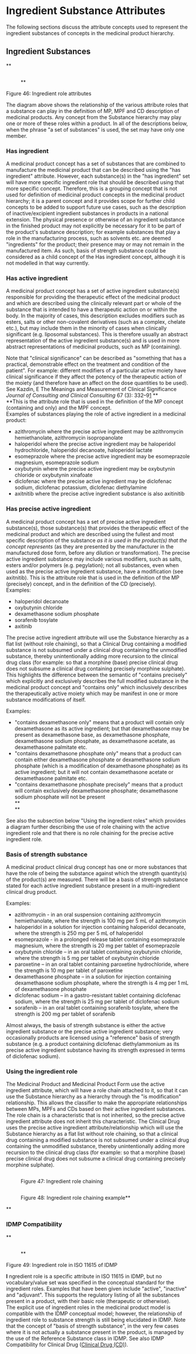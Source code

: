 # Ingredient Substance Attributes

The following sections discuss the attribute concepts used to represent the ingredient substances of concepts in the medicinal product hierarchy.

## **Ingredient Substances**

**

<figure><img src="images/304775797.png" alt="" title=""><figcaption><p>**</p></figcaption></figure>

  

Figure 46: Ingredient role attributes

The diagram above shows the relationship of the various attribute roles that a substance can play in the definition of MP, MPF and CD description of medicinal products. Any concept from the Substance hierarchy may play one or more of these roles within a product. In all of the descriptions below, when the phrase "a set of substances" is used, the set may have only one member.

### **Has ingredient**

A medicinal product concept has a set of substances that are combined to manufacture the medicinal product that can be described using the "has ingredient" attribute. However, each substance(s) in the "has ingredient" set will have more specific ingredient role that should be described using that more specific concept. Therefore, this is a grouping concept that is not used for definition of medicinal product concepts in the medicinal product hierarchy; it is a parent concept and it provides scope for further child concepts to be added to support future use cases, such as the description of inactive/excipient ingredient substances in products in a national extension. The physical presence or otherwise of an ingredient substance in the finished product may not explicitly be necessary for it to be part of the product's substance description; for example substances that play a role in the manufacturing process, such as solvents etc. are deemed "ingredients" for the product; their presence may or may not remain in the manufactured item. As such, basis of strength substance could be considered as a child concept of the Has ingredient concept, although it is not modelled in that way currently.

### **Has active ingredient**

A medicinal product concept has a set of active ingredient substance(s) responsible for providing the therapeutic effect of the medicinal product and which are described using the clinically relevant part or whole of the substance that is intended to have a therapeutic action on or within the body. In the majority of cases, this description excludes modifiers such as esters, salts or other non-covalent derivatives (such as a complex, chelate etc.), but may include them in the minority of cases when clinically significant (e.g. liposomal substances). This is therefore usually an abstract representation of the active ingredient substance(s) and is used in more abstract representations of medicinal products, such as MP (containing).

Note that "clinical significance" can be described as "something that has a practical, demonstrable effect on the treatment and condition of the patient". For example: different modifiers of a particular active moiety have clinical significance if they affect the potency of the therapeutic action of the moiety (and therefore have an affect on the dose quantities to be used). See Kazdin, E The Meanings and Measurement of Clinical Significance _Journal of Consulting and Clinical Consulting_ 67 (3): 332–9[1](https://prod-confluence.ihtsdotools.org/display/DOCEG/Ingredient+Substance+Attributes#Footnote1 "Footnote: Click here to display the footnote") **  
**This is the attribute role that is used in the definition of the MP concept (containing and only) and the MPF concept.  
Examples of substances playing the role of active ingredient in a medicinal product:

  * azithromycin where the precise active ingredient may be azithromycin hemiethanolate, azithromycin isopropanolate
  * haloperidol where the precise active ingredient may be haloperidol hydrochloride, haloperidol decanoate, haloperidol lactate
  * esomeprazole where the precise active ingredient may be esomeprazole magnesium, esomeprazole sodium
  * oxybutynin where the precise active ingredient may be oxybutynin chloride or oxybutynin xinafoate
  * diclofenac where the precise active ingredient may be diclofenac sodium, diclofenac potassium, diclofenac diethylamine
  * axitnitib where the precise active ingredient substance is also axitinitib

### **Has precise active ingredient**

A medicinal product concept has a set of precise active ingredient substance(s), those substance(s) that provides the therapeutic effect of the medicinal product and which are described using the fullest and most specific description of the substance _as it is used in the product(s) that the concept represents_ (as they are presented by the manufacturer in the manufactured dose form, before any dilution or transformation). The precise active ingredient substance may include various modifiers, such as salts, esters and/or polymers (e.g. pegylation); not all substances, even when used as the precise active ingredient substance, have a modification (see axitnitib). This is the attribute role that is used in the definition of the MP (precisely) concept, and in the definition of the CD (precisely).   
Examples:

  * haloperidol decanoate
  * oxybutynin chloride
  * dexamethasone sodium phosphate
  * sorafenib tosylate
  * axitinib

The precise active ingredient attribute will use the Substance hierarchy as a flat list (without role chaining), so that a Clinical Drug containing a modified substance is not subsumed under a clinical drug containing the unmodified substance, thereby unintentionally adding more recursion to the clinical drug class (for example: so that a morphine (base) precise clinical drug does not subsume a clinical drug containing precisely morphine sulphate). This highlights the difference between the semantic of "contains precisely" which explicitly and exclusively describes the full modified substance in the medicinal product concept and "contains only" which inclusively describes the therapeutically active moiety which may be manifest in one or more substance modifications of itself.

Examples:

  * "contains dexamethasone only" means that a product will contain only dexamethasone as its active ingredient; but that dexamethasone may be present as dexamethasone base, as dexamethasone phosphate, dexamethasone sodium phosphate, as dexamethasone acetate, as dexamethasone palmitate etc.
  * "contains dexamethasone phosphate only" means that a product can contain either dexamethasone phosphate or dexamethasone sodium phosphate (which is a modification of dexamethasone phosphate) as its active ingredient; but it will not contain dexamethasone acetate or dexamethasone palmitate etc.
  * "contains dexamethasone phosphate precisely" means that a product will contain exclusively dexamethasone phosphate; dexamethasone sodium phosphate will not be present  
**  
**

See also the subsection below "Using the ingredient roles" which provides a diagram further describing the use of role chaining with the active ingredient role and that there is no role chaining for the precise active ingredient role.

### **Basis of strength substance**

A medicinal product clinical drug concept has one or more substances that have the role of being the substance against which the strength quantity(s) of the product(s) are measured. There will be a basis of strength substance stated for each active ingredient substance present in a multi-ingredient clinical drug product.

Examples:

  * azithromycin - in an oral suspension containing azithromycin hemiethanolate, where the strength is 100 mg per 5 mL of azithromycin
  * haloperidol in a solution for injection containing haloperidol decanoate, where the strength is 250 mg per 5 mL of haloperidol
  * esomeprazole - in a prolonged release tablet containing esomeprazole magnesium, where the strength is 20 mg per tablet of esomeprazole
  * oxybutynin chloride – in an oral tablet containing oxybutynin chloride, where the strength is 5 mg per tablet of oxybutynin chloride
  * paroxetine – in an oral tablet containing paroxetine hydrochloride, where the strength is 10 mg per tablet of paroxetine
  * dexamethasone phosphate – in a solution for injection containing dexamethasone sodium phosphate, where the strength is 4 mg per 1 mL of dexamethasone phosphate
  * diclofenac sodium – in a gastro-resistant tablet containing diclofenac sodium, where the strength is 25 mg per tablet of diclofenac sodium
  * sorafenib – in an oral tablet containing sorafenib tosylate, where the strength is 200 mg per tablet of sorafenib

Almost always, the basis of strength substance is either the active ingredient substance or the precise active ingredient substance; very occasionally products are licensed using a "reference" basis of strength substance (e.g. a product containing diclofenac diethylammonium as its precise active ingredient substance having its strength expressed in terms of diclofenac sodium).

### **Using the ingredient role**

The Medicinal Product and Medicinal Product Form use the active ingredient attribute, which will have a role chain attached to it, so that it can use the Substance hierarchy as a hierarchy through the "is modification" relationship. This allows the classifier to make the appropriate relationships between MPs, MPFs and CDs based on their active ingredient substances. The role chain is a characteristic that is not inherited, so the precise active ingredient attribute does not inherit this characteristic. The Clinical Drug uses the precise active ingredient attribute/relationship which will use the Substance hierarchy as a flat list without role chaining, so that a clinical drug containing a modified substance is not subsumed under a clinical drug containing the unmodified substance, thereby unintentionally adding more recursion to the clinical drug class (for example: so that a morphine (base) precise clinical drug does not subsume a clinical drug containing precisely morphine sulphate).

<figure><img src="images/304775801.png" alt="" title=""><figcaption><p>Figure 47: Ingredient role chaining</p></figcaption></figure>

  

  

<figure><img src="images/304775799.png" alt="" title=""><figcaption><p>Figure 48: Ingredient role chaining example**</p></figcaption></figure>

  

**

  

### **IDMP Compatibility**

**

<figure><img src="images/304775803.png" alt="" title=""><figcaption><p>**</p></figcaption></figure>

  

Figure 49: Ingredient role in ISO 11615 of IDMP

**I** ngredient role is a specific attribute in ISO 11615 in IDMP, but no vocabulary/value set was specified in the conceptual standard for the ingredient roles. Examples that have been given include "active", "inactive" and "adjuvant". This supports the regulatory listing of all the substances present in a product, with their basic role (therapeutic or otherwise).   
The explicit use of ingredient roles in the medicinal product model is compatible with the IDMP conceptual model; however, the relationship of ingredient role to substance strength is still being elucidated in IDMP. Note that the concept of "basis of strength substance", in the very few cases where it is not actually a substance present in the product, is managed by the use of the Reference Substance class in IDMP. See also IDMP Compatibility for Clinical Drug ([Clinical Drug (CD)](https://prod-confluence.ihtsdotools.org/pages/viewpage.action?pageId=123904187)).

  

